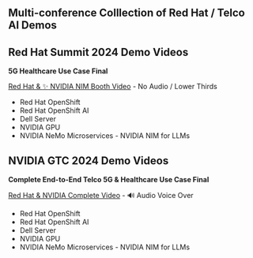 ## Multi-conference Colllection of Red Hat / Telco AI Demos

## Red Hat Summit 2024 Demo Videos

**5G Healthcare Use Case Final**

[Red Hat & :sparkles: NVIDIA NIM Booth Video](https://www.youtube.com/watch?v=JTBvfeHUL3g) - No Audio / Lower Thirds

- Red Hat OpenShift
- Red Hat OpenShift AI
- Dell Server
- NVIDIA GPU
- NVIDIA NeMo Microservices - NVIDIA NIM for LLMs


## NVIDIA GTC 2024 Demo Videos


**Complete End-to-End Telco 5G & Healthcare Use Case Final**


[Red Hat & NVIDIA Complete Video](https://www.youtube.com/watch?v=iEL5FSmGY0M) - :loud_sound: Audio Voice Over

- Red Hat OpenShift
- Red Hat OpenShift AI
- Dell Server
- NVIDIA GPU
- NVIDIA NeMo Microservices - NVIDIA NIM for LLMs




